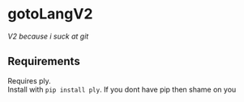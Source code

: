# gotoLangV2
_V2 because i suck at git_
## Requirements
Requires ply. <br />  Install with
`pip install ply`.     If you dont have pip then shame on you
